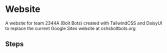 # Website
A website for team 2344A (Bolt Bots) created with TailwindCSS and DaisyUI to replace the current Google Sites website at cshsboltbots.org
## Steps
